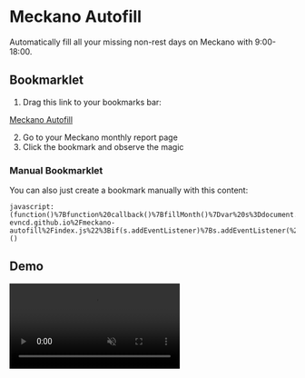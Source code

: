 # Meckano Autofill

Automatically fill all your missing non-rest days on Meckano with 9:00-18:00.

## Bookmarklet

1. Drag this link to your bookmarks bar:

<a class="bookmarklet" href="javascript:(function()%7Bfunction%20callback()%7BfillMonth()%7Dvar%20s%3Ddocument.createElement(%22script%22)%3Bs.src%3D%22https%3A%2F%2Fguyb-evncd.github.io%2Fmeckano-autofill%2Findex.js%22%3Bif(s.addEventListener)%7Bs.addEventListener(%22load%22%2Ccallback%2Cfalse)%7Delse%20if(s.readyState)%7Bs.onreadystatechange%3Dcallback%7Ddocument.body.appendChild(s)%3B%7D)()">Meckano Autofill</a>

2. Go to your Meckano monthly report page
3. Click the bookmark and observe the magic

### Manual Bookmarklet

You can also just create a bookmark manually with this content:

```
javascript:(function()%7Bfunction%20callback()%7BfillMonth()%7Dvar%20s%3Ddocument.createElement(%22script%22)%3Bs.src%3D%22https%3A%2F%2Fguyb-evncd.github.io%2Fmeckano-autofill%2Findex.js%22%3Bif(s.addEventListener)%7Bs.addEventListener(%22load%22%2Ccallback%2Cfalse)%7Delse%20if(s.readyState)%7Bs.onreadystatechange%3Dcallback%7Ddocument.body.appendChild(s)%3B%7D)()
```

## Demo

<video src="https://user-images.githubusercontent.com/78782036/177003404-29e2f9c3-0802-4355-9b41-3e0c5a7f4c63.mp4" data-canonical-src="https://user-images.githubusercontent.com/78782036/177003404-29e2f9c3-0802-4355-9b41-3e0c5a7f4c63.mp4" controls="controls" muted="muted" class="d-block rounded-bottom-2 border-top width-fit" style="max-height:640px;">
  </video>
